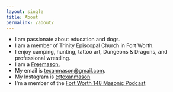 ```yaml
---
layout: single
title: About
permalink: /about/
---
```


* I am passionate about education and dogs.
* I am a member of Trinity Episcopal Church in Fort Worth.
* I enjoy camping, hunting, tattoo art, Dungeons & Dragons, and professional wrestling.
* I am a [Freemason.](vitae.md)
* My email is [texanmason@gmail.com](mailto:texanmason@gmail.com).
* My Instagram is [@texanmason](https://www.instagram.com/texanmason/)
* I'm a member of the [Fort Worth 148 Masonic Podcast](https://fortworth148.libsyn.com/")
